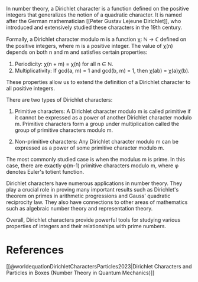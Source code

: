 In number theory, a Dirichlet character is a function defined on the positive integers that generalizes the notion of a quadratic character. It is named after the German mathematician [[Peter Gustav Lejeune Dirichlet]], who introduced and extensively studied these characters in the 19th century.

Formally, a Dirichlet character modulo m is a function χ: ℕ → ℂ defined on the positive integers, where m is a positive integer. The value of χ(n) depends on both n and m and satisfies certain properties:

1. Periodicity: χ(n + m) = χ(n) for all n ∈ ℕ.
2. Multiplicativity: If gcd(a, m) = 1 and gcd(b, m) = 1, then χ(ab) = χ(a)χ(b).

These properties allow us to extend the definition of a Dirichlet character to all positive integers.

There are two types of Dirichlet characters:

1. Primitive characters: A Dirichlet character modulo m is called primitive if it cannot be expressed as a power of another Dirichlet character modulo m. Primitive characters form a group under multiplication called the group of primitive characters modulo m.

2. Non-primitive characters: Any Dirichlet character modulo m can be expressed as a power of some primitive character modulo m.

The most commonly studied case is when the modulus m is prime. In this case, there are exactly φ(m-1) primitive characters modulo m, where φ denotes Euler's totient function.

Dirichlet characters have numerous applications in number theory. They play a crucial role in proving many important results such as Dirichlet's theorem on primes in arithmetic progressions and Gauss' quadratic reciprocity law. They also have connections to other areas of mathematics such as algebraic number theory and representation theory.

Overall, Dirichlet characters provide powerful tools for studying various properties of integers and their relationships with prime numbers.

# References

[[@worldequationDirichletCharactersParticles2023|Dirichlet Characters and Particles in Boxes (Number Theory in Quantum Mechanics)]]
